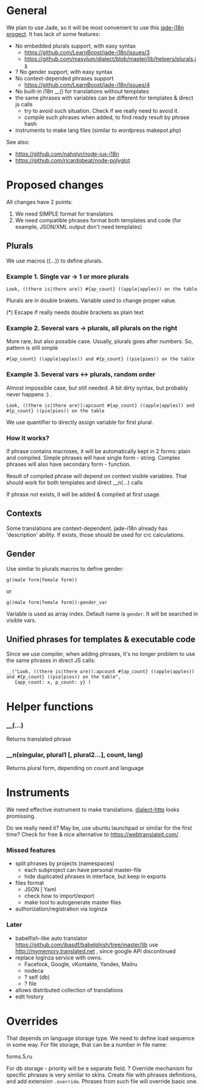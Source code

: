 
General
=======

We plan to use Jade, so it will be most convenient to use this [jade-i18n progect](https://github.com/LearnBoost/jade-i18n).
It has lack of some features:

- No embedded plurals support, with easy syntax
  - https://github.com/LearnBoost/jade-i18n/issues/3
  - https://github.com/masylum/dialect/blob/master/lib/helpers/plurals.js
- ? No gender support, with easy syntax
- No context-depended phrases support
  - https://github.com/LearnBoost/jade-i18n/issues/4
- No built-in i18n __() for translations without templates
- the same phrases with variables can be different for templates & direct js calls
  - try to avoid such situation. Check if we really need to avoid it.
  - compile such phrases when added, to find ready result by phrase hash
- instruments to make lang files (similar to wordpress makepot.php)

See also:

- https://github.com/naholyr/node-jus-i18n
- https://github.com/ricardobeat/node-polyglot

Proposed changes
================

All changes have 2 points:

1. We need SIMPLE format for translators
2. We need compatible phrases format both templates and code (for example, JSON/XML output don't need templates)

Plurals
-------

We use macros ((...)) to define plurals.

### Example 1. Single var -> 1 or more plurals

    Look, ((there is|there are)) #{ap_count} ((apple|apples)) on the table

Plurals are in double brakets. Variable used to change proper value.

(*) Escape if really needs double brackets as plain text

### Example 2. Several vars -> plurals, all plurals on the right

More rare, but also possible case. Usually, plurals goes after numbers.
So, pattern is still simple

    #{ap_count} ((apple|apples)) and #{p_count} ((pie|pies)) on the table

### Example 3. Several vars <-> plurals, random order

Almost impossible case, but still needed. A bit dirty syntax, but probably never happens :) .

    Look, ((there is|there are)):apcount #{ap_count} ((apple|apples)) and #{p_count} ((pie|pies)) on the table

We use quantifier to directly assign variable for first plural.

### How it works?

If phrase contains macroses, it will be automatically kept in 2 forms: plain and compiled. Simple phrases
will have single form - string. Complex phrases will also have secondary form - function.

Result of compiled phrase will depend on context visible variables. That should work for both
templates and direct __n(...) calls

If phrase not exists, it will be added & compiled at first usage.

Contexts
--------

Some translations are context-dependent. jade-i18n already has 'description' ability. If exists, those should be used
for crc calculations.

Gender
------

Use similar to plurals macros to define gender:

    g((male form|female form))

or

    g((male form|female form)):gender_var

Variable is used as array index. Default name is `gender`. It will be searched in visible vars.


Unified phrases for templates & executable code
-----------------------------------------------

Since we use compiler, when adding phrases, it's no longer problem to use the same phrases in direct JS calls:

    __("Look, ((there is|there are)):apcount #{ap_count} ((apple|apples)) and #{p_count} ((pie|pies)) on the table",
       {app_count: x, p_count: y} )


Helper functions
================

### __(...)

Returns translated phrase

### __n(singular, plural1 [, plural2...], count, lang)

Returns plural form, depending on count and language


Instruments
===========

We need effective instrument to make translations. [dialect-http](https://github.com/masylum/dialect-http)
looks promissing.

Do we really need it? May be, use ubuntu launchpad or similar for the first time? Check for free & nice
alternative to https://webtranslateit.com/ .


### Missed features

- split phrases by projects (namespaces)
  - each subproject can have personal master-file
  - hide duplicated phrases in interface, but keep in exports
- files format
  - JSON | Yaml
  - check how to import/export
  - make tool to autogenerate master files
- authorization/registration via loginza


### Later

- babelfish-like auto translator https://github.com/jbasdf/babelphish/tree/master/lib
  use http://mymemory.translated.net , since google API discontinued
- replace loginza service with owns.
  - Facefook, Google, vKontakte, Yandex, Mailru
  - nodeca
  - ? self (db)
  - ? file
- allows distributed collection of translations
- edit history


Overrides
=========

That depends on language storage type. We need to define load sequence in some way. For
file storage, that can be a number in file name:

   forms.5.ru

For db storage - priority will be e separate field.
? Override mechanism for specific phrases is very similar to skins. Create file with
phrases definitions, and add extension `.override`. Phrases from such file will override
basic one.
